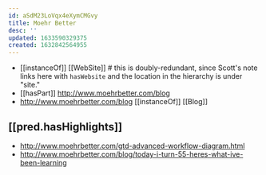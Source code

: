 ```yaml
---
id: aSdM23LoVqx4eXymCMGvy
title: Moehr Better
desc: ''
updated: 1633590329375
created: 1632842564955
---
```


- [[instanceOf]] [[WebSite]] # this is doubly-redundant, since Scott's note links here with `hasWebsite` and the location in the hierarchy is under "site."
- [[hasPart]] http://www.moehrbetter.com/blog
- http://www.moehrbetter.com/blog [[instanceOf]] [[Blog]]
  
## [[pred.hasHighlights]] 
- http://www.moehrbetter.com/gtd-advanced-workflow-diagram.html
- http://www.moehrbetter.com/blog/today-i-turn-55-heres-what-ive-been-learning
